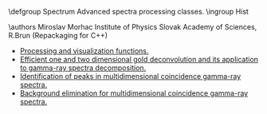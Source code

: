 \defgroup Spectrum Advanced spectra processing classes.
\ingroup Hist

 \authors
 Miroslav Morhac
 Institute of Physics
 Slovak Academy of Sciences,
 R.Brun (Repackaging for C++)

  - [Processing and visualization functions.](ftp://root.cern/root/Spectrum.doc)
  - [Efficient one and two dimensional gold deconvolution and its application to gamma-ray spectra decomposition.](ftp://root.cern/root/SpectrumDec.ps.gz)
  - [Identification of peaks in multidimensional coincidence gamma-ray spectra.](ftp://root.cern/root/SpectrumSrc.ps.gz)
  - [Background elimination for multidimensional coincidence gamma-ray spectra.](ftp://root.cern/root/SpectrumBck.ps.gz)

